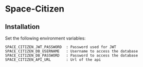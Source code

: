 # Space-Citizen

## Installation

  Set the following environment variables:
  
    SPACE_CITIZEN_JWT_PASSWORD  : Password used for JWT
    SPACE_CITIZEN_DB_USERNAME   : Username to access the database
    SPACE_CITIZEN_DB_PASSWORD   : Password to access the database
    SPACE_CITIZEN_API_URL       : Url of the api
